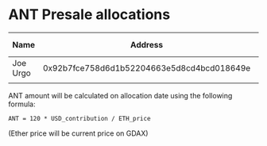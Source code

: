# ANT Presale allocations

| Name     |                   Address                 |  USD  |  Ether  |     ANT    | Ether TX | ANT TX | Agreement SHA256                                                 |
|----------|:------------------------------------------:|:-------:| :-------:|:----------:|:----:|:----:|------------------------------------------------------------------|
| Joe Urgo | 0x92b7fce758d6d1b52204663e5d8cd4bcd018649e | 10,000 USD |208 ETH |  | [0x402633b9...](https://etherscan.io/tx/0x402633b9986823b5abe2d70c545e69a708f81b479d3b1027a40c50c4bb1ce97e)   | |d3a3522184479e42685b9a9609c3d3ee6a04e9f3f528447377b40d550b43074e |
|          |                                            |  |       |            |    |                                                                  |

ANT amount will be calculated on allocation date using the following formula: 

`ANT = 120 * USD_contribution / ETH_price`

(Ether price will be current price on GDAX)